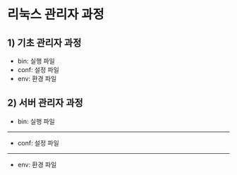 # 리눅스 관리자 과정 

## 1) 기초 관리자 과정 
- bin: 실행 파일 
- conf: 설정 파일 
- env: 환경 파일 
## 2) 서버 관리자 과정
- bin: 실행 파일 
- --
- conf: 설정 파일 
- --
- env: 환경 파일 
